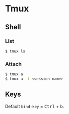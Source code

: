 # Tmux

## Shell

### List
```bash
$ tmux ls
```

### Attach
```bash
$ tmux a
$ tmux a -t <session name>
```

## Keys

Default `bind-key` = <kbd>Ctrl</kbd> + <kbd>b</kbd>.